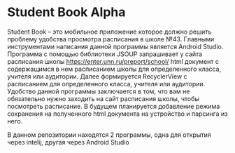 # Student Book Alpha
Student Book – это мобильное приложение которое должно решить проблему удобства просмотра расписания в школе  №43. Главными инструментами написания данной программы является Android Studio. 
Программа c помощью библиотеки JSOUP запрашивает у сайта расписания школы https://enter.unn.ru/preport/school/ html документ с содержащимся в нем расписанием школы для определенного класса, учителя или аудитории. Далее формируется RecyclerView с расписанием для определенного класса, учителя или аудитории.
Удобство данной программы заключается в том, что вам не обязательно нужно заходить на сайт расписания школы, чтобы посмотреть расписание. В будущем планируется добавление режима сохранения на полученного html документа на устройство и парсинга из него.

В данном репозитории находятся 2 программы, одна для открытия через intelij, другая через Android Studio
